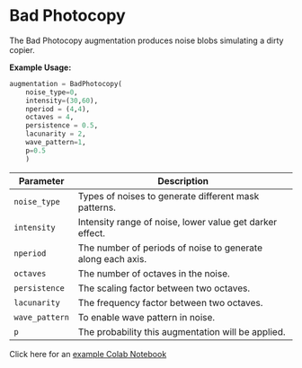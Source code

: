 # Bad Photocopy

The Bad Photocopy augmentation produces noise blobs simulating a dirty copier.

**Example Usage:**

```python
augmentation = BadPhotocopy(
	noise_type=0,
	intensity=(30,60),
	nperiod = (4,4),
	octaves = 4,
	persistence = 0.5,
	lacunarity = 2,
	wave_pattern=1,
	p=0.5
	)
```

| Parameter       | Description                                                      |
|-----------------|------------------------------------------------------------------|
| `noise_type`    | Types of noises to generate different mask patterns.             |
| `intensity`     | Intensity range of noise, lower value get darker effect.         |
| `nperiod`		  | The number of periods of noise to generate along each axis.      |
| `octaves`       | The number of octaves in the noise.                              |
| `persistence`   | The scaling factor between two octaves.                          |
| `lacunarity`    | The frequency factor between two octaves.                        |
| `wave_pattern`  | To enable wave pattern in noise.                                 |
| `p`             | The probability this augmentation will be applied.               |

Click here for an [example Colab Notebook](https://colab.research.google.com/drive/1_n7atcI-xVSpnV17YuzZhd9ISe735fBo?usp=sharing)

